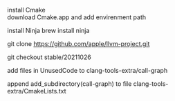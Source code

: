 install Cmake  
download Cmake.app and add envirenment path

install Ninja 
brew install ninja


git clone https://github.com/apple/llvm-project.git

git checkout stable/20211026

add files in UnusedCode to clang-tools-extra/call-graph

append add_subdirectory(call-graph) to file clang-tools-extra/CmakeLists.txt




